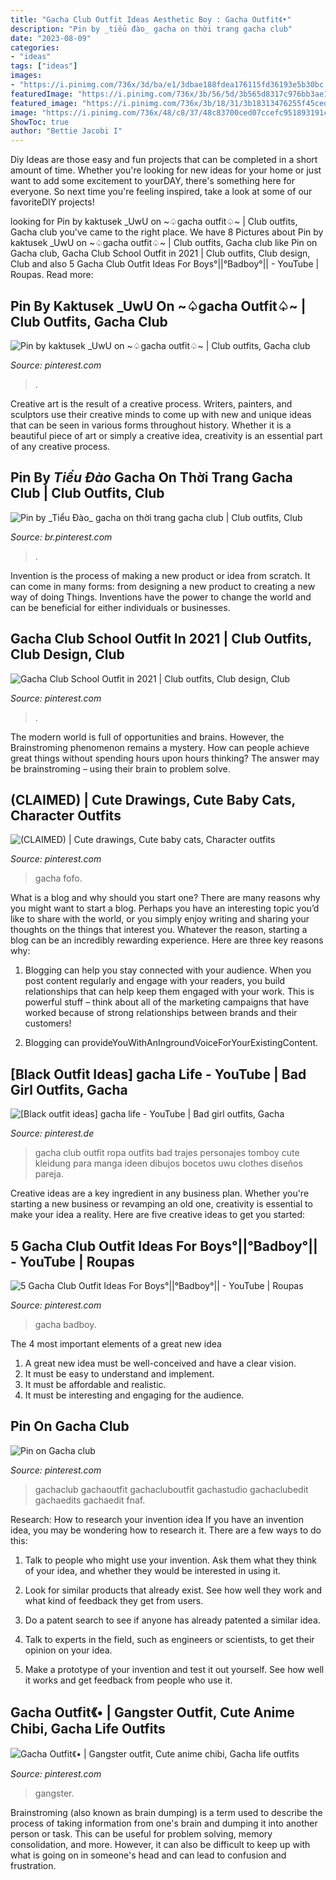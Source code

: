 ```yaml
---
title: "Gacha Club Outfit Ideas Aesthetic Boy : Gacha Outfit《•"
description: "Pin by _tiểu đào_ gacha on thời trang gacha club"
date: "2023-08-09"
categories:
- "ideas"
tags: ["ideas"]
images:
- "https://i.pinimg.com/736x/3d/ba/e1/3dbae188fdea176115fd36193e5b30bc.jpg"
featuredImage: "https://i.pinimg.com/736x/3b/56/5d/3b565d8317c976bb3ae145aa6f435f1e.jpg"
featured_image: "https://i.pinimg.com/736x/3b/18/31/3b18313476255f45ceda2a2f9eb49a4a.jpg"
image: "https://i.pinimg.com/736x/48/c8/37/48c83700ced07ccefc951893191c017c.jpg"
ShowToc: true
author: "Bettie Jacobi I"
---
```



Diy Ideas are those easy and fun projects that can be completed in a short amount of time. Whether you're looking for new ideas for your home or just want to add some excitement to yourDAY, there's something here for everyone. So next time you're feeling inspired, take a look at some of our favoriteDIY projects!

	

		
looking for Pin by kaktusek _UwU on ~♤gacha outfit♤~ | Club outfits, Gacha club you've came to the right place. We have 8 Pictures about Pin by kaktusek _UwU on ~♤gacha outfit♤~ | Club outfits, Gacha club like Pin on Gacha club, Gacha Club School Outfit in 2021 | Club outfits, Club design, Club and also 5 Gacha Club Outfit Ideas For Boys°||°Badboy°|| - YouTube | Roupas. Read more:
		
    
## Pin By Kaktusek _UwU On ~♤gacha Outfit♤~ | Club Outfits, Gacha Club

<img loading=lazy src="https://i.pinimg.com/736x/3d/ba/e1/3dbae188fdea176115fd36193e5b30bc.jpg" onerror="this.onerror=null;this.src='https://tse3.mm.bing.net/th?id=OIP.jdgvydo2sbqY-KjBEtrarQHaHY&amp;pid=15.1';" alt="Pin by kaktusek _UwU on ~♤gacha outfit♤~ | Club outfits, Gacha club">

_Source: pinterest.com_

>. 

	

Creative art is the result of a creative process. Writers, painters, and sculptors use their creative minds to come up with new and unique ideas that can be seen in various forms throughout history. Whether it is a beautiful piece of art or simply a creative idea, creativity is an essential part of any creative process.

    
## Pin By _Tiểu Đào_ Gacha On Thời Trang Gacha Club | Club Outfits, Club

<img loading=lazy src="https://i.pinimg.com/736x/48/c8/37/48c83700ced07ccefc951893191c017c.jpg" onerror="this.onerror=null;this.src='https://tse1.mm.bing.net/th?id=OIP.1i7y3-5p7WBn8RGwBjmvEAHaHa&amp;pid=15.1';" alt="Pin by _Tiểu Đào_ gacha on thời trang gacha club | Club outfits, Club">

_Source: br.pinterest.com_

>. 

	

Invention is the process of making a new product or idea from scratch. It can come in many forms: from designing a new product to creating a new way of doing Things. Inventions have the power to change the world and can be beneficial for either individuals or businesses.

    
## Gacha Club School Outfit In 2021 | Club Outfits, Club Design, Club

<img loading=lazy src="https://i.pinimg.com/736x/3b/56/5d/3b565d8317c976bb3ae145aa6f435f1e.jpg" onerror="this.onerror=null;this.src='https://tse1.mm.bing.net/th?id=OIP.IM8apUBaNfXWIfHi4XIgOwHaEK&amp;pid=15.1';" alt="Gacha Club School Outfit in 2021 | Club outfits, Club design, Club">

_Source: pinterest.com_

>. 

	

The modern world is full of opportunities and brains. However, the Brainstroming phenomenon remains a mystery. How can people achieve great things without spending hours upon hours thinking? The answer may be brainstroming – using their brain to problem solve.

    
## (CLAIMED) | Cute Drawings, Cute Baby Cats, Character Outfits

<img loading=lazy src="https://i.pinimg.com/736x/de/7f/96/de7f96a367c3c5a92acfbfbe762a3670.jpg" onerror="this.onerror=null;this.src='https://tse3.mm.bing.net/th?id=OIP.Pf8fXdl_GNHTRGHuOiKojAHaKW&amp;pid=15.1';" alt="(CLAIMED) | Cute drawings, Cute baby cats, Character outfits">

_Source: pinterest.com_

>gacha fofo. 

	

What is a blog and why should you start one?
There are many reasons why you might want to start a blog. Perhaps you have an interesting topic you’d like to share with the world, or you simply enjoy writing and sharing your thoughts on the things that interest you. Whatever the reason, starting a blog can be an incredibly rewarding experience. Here are three key reasons why: 
1) Blogging can help you stay connected with your audience. When you post content regularly and engage with your readers, you build relationships that can help keep them engaged with your work. This is powerful stuff – think about all of the marketing campaigns that have worked because of strong relationships between brands and their customers! 

2) Blogging can provideYouWithAnIngroundVoiceForYourExistingContent.

    
## [Black Outfit Ideas] gacha Life - YouTube | Bad Girl Outfits, Gacha

<img loading=lazy src="https://i.pinimg.com/736x/a8/4f/72/a84f72011b07d90248c1f3b97fa59c0c.jpg" onerror="this.onerror=null;this.src='https://tse1.mm.bing.net/th?id=OIP.tXSAkVGlCLROhfEj4-N1GgHaFj&amp;pid=15.1';" alt="[Black outfit ideas] gacha life - YouTube | Bad girl outfits, Gacha">

_Source: pinterest.de_

>gacha club outfit ropa outfits bad trajes personajes tomboy cute kleidung para manga ideen dibujos bocetos uwu clothes diseños pareja. 

	

Creative ideas are a key ingredient in any business plan. Whether you're starting a new business or revamping an old one, creativity is essential to make your idea a reality. Here are five creative ideas to get you started: 

    
## 5 Gacha Club Outfit Ideas For Boys°||°Badboy°|| - YouTube | Roupas

<img loading=lazy src="https://i.pinimg.com/736x/ef/29/7b/ef297be56a75b459901fd75a186eeda0.jpg" onerror="this.onerror=null;this.src='https://tse2.mm.bing.net/th?id=OIP.LlkUK0pZuK-FljMbjyHHfAHaFj&amp;pid=15.1';" alt="5 Gacha Club Outfit Ideas For Boys°||°Badboy°|| - YouTube | Roupas">

_Source: pinterest.com_

>gacha badboy. 

	

The 4 most important elements of a great new idea
1. A great new idea must be well-conceived and have a clear vision.
2. It must be easy to understand and implement.
3. It must be affordable and realistic.
4. It must be interesting and engaging for the audience.

    
## Pin On Gacha Club

<img loading=lazy src="https://i.pinimg.com/originals/20/86/d0/2086d00ee9fb2aef872be5b07a8dc78a.jpg" onerror="this.onerror=null;this.src='https://tse2.mm.bing.net/th?id=OIP.bBeI2IVH5bZIs6C8F3BiIQHaHc&amp;pid=15.1';" alt="Pin on Gacha club">

_Source: pinterest.com_

>gachaclub gachaoutfit gachacluboutfit gachastudio gachaclubedit gachaedits gachaedit fnaf. 

	

Research: How to research your invention idea
If you have an invention idea, you may be wondering how to research it. There are a few ways to do this:
1. Talk to people who might use your invention. Ask them what they think of your idea, and whether they would be interested in using it.

2. Look for similar products that already exist. See how well they work and what kind of feedback they get from users.

3. Do a patent search to see if anyone has already patented a similar idea.

4. Talk to experts in the field, such as engineers or scientists, to get their opinion on your idea.

5. Make a prototype of your invention and test it out yourself. See how well it works and get feedback from people who use it.

    
## Gacha Outfit《• | Gangster Outfit, Cute Anime Chibi, Gacha Life Outfits

<img loading=lazy src="https://i.pinimg.com/736x/3b/18/31/3b18313476255f45ceda2a2f9eb49a4a.jpg" onerror="this.onerror=null;this.src='https://tse4.mm.bing.net/th?id=OIP.BZVNVeeoQRrb549-ph_fYgHaHh&amp;pid=15.1';" alt="Gacha Outfit《• | Gangster outfit, Cute anime chibi, Gacha life outfits">

_Source: pinterest.com_

>gangster. 

	

Brainstroming (also known as brain dumping) is a term used to describe the process of taking information from one's brain and dumping it into another person or task. This can be useful for problem solving, memory consolidation, and more. However, it can also be difficult to keep up with what is going on in someone's head and can lead to confusion and frustration.

